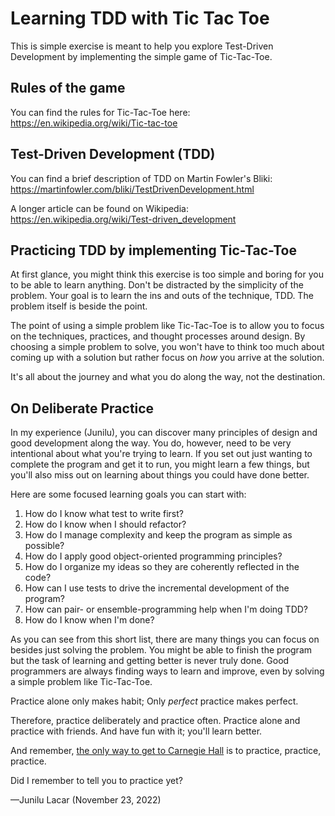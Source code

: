 # Learning TDD with Tic Tac Toe

This is simple exercise is meant to help you explore Test-Driven Development by implementing the simple game of Tic-Tac-Toe.

## Rules of the game

You can find the rules for Tic-Tac-Toe here:
https://en.wikipedia.org/wiki/Tic-tac-toe

## Test-Driven Development (TDD)

You can find a brief description of TDD on Martin Fowler's Bliki:
https://martinfowler.com/bliki/TestDrivenDevelopment.html

A longer article can be found on Wikipedia:
https://en.wikipedia.org/wiki/Test-driven_development

## Practicing TDD by implementing Tic-Tac-Toe

At first glance, you might think this exercise is too simple and boring for you to be able to learn anything. Don't be distracted by the simplicity of the problem. Your goal is to learn the ins and outs of the technique, TDD. The problem itself is beside the point. 

The point of using a simple problem like Tic-Tac-Toe is to allow you to focus on the techniques, practices, and thought processes around design. By choosing a simple problem to solve, you won't have to think too much about coming up with a solution but rather focus on _how_ you arrive at the solution. 

It's all about the journey and what you do along the way, not the destination. 

## On Deliberate Practice

In my experience (Junilu), you can discover many principles of design and good development along the way. You do, however, need to be very intentional about what you're trying to learn. If you set out just wanting to complete the program and get it to run, you might learn a few things, but you'll also miss out on learning about things you could have done better.

Here are some focused learning goals you can start with:

1. How do I know what test to write first?
2. How do I know when I should refactor?
3. How do I manage complexity and keep the program as simple as possible?
4. How do I apply good object-oriented programming principles?
5. How do I organize my ideas so they are coherently reflected in the code?
6. How can I use tests to drive the incremental development of the program?
7. How can pair- or ensemble-programming help when I'm doing TDD?
8. How do I know when I'm done?

As you can see from this short list, there are many things you can focus on besides just solving the problem. You might be able to finish the program but the task of learning and getting better is never truly done. Good programmers are always finding ways to learn and improve, even by solving a simple problem like Tic-Tac-Toe.

Practice alone only makes habit; Only _perfect_ practice makes perfect.

Therefore, practice deliberately and practice often. Practice alone and practice with friends. And have fun with it; you'll learn better.

And remember, [the only way to get to Carnegie Hall](http://robert-inman.com/blog/2016/2/11/how-do-you-get-to-carnegie-hall) is to practice, practice, practice.

Did I remember to tell you to practice yet?

&mdash;Junilu Lacar (November 23, 2022)